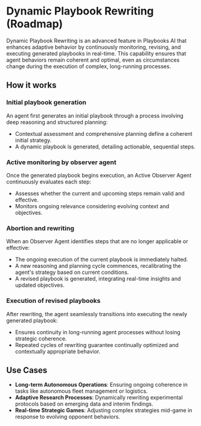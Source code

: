 # Dynamic Playbook Rewriting (Roadmap)

Dynamic Playbook Rewriting is an advanced feature in Playbooks AI that enhances adaptive behavior by continuously monitoring, revising, and executing generated playbooks in real-time. This capability ensures that agent behaviors remain coherent and optimal, even as circumstances change during the execution of complex, long-running processes.

## How it works

### Initial playbook generation

An agent first generates an initial playbook through a process involving deep reasoning and structured planning:

* Contextual assessment and comprehensive planning define a coherent initial strategy.
* A dynamic playbook is generated, detailing actionable, sequential steps.

### Active monitoring by observer agent

Once the generated playbook begins execution, an Active Observer Agent continuously evaluates each step:

* Assesses whether the current and upcoming steps remain valid and effective.
* Monitors ongoing relevance considering evolving context and objectives.

### Abortion and rewriting

When an Observer Agent identifies steps that are no longer applicable or effective:

* The ongoing execution of the current playbook is immediately halted.
* A new reasoning and planning cycle commences, recalibrating the agent's strategy based on current conditions.
* A revised playbook is generated, integrating real-time insights and updated objectives.

### Execution of revised playbooks

After rewriting, the agent seamlessly transitions into executing the newly generated playbook:

* Ensures continuity in long-running agent processes without losing strategic coherence.
* Repeated cycles of rewriting guarantee continually optimized and contextually appropriate behavior.

## Use Cases

* **Long-term Autonomous Operations**: Ensuring ongoing coherence in tasks like autonomous fleet management or logistics.
* **Adaptive Research Processes**: Dynamically rewriting experimental protocols based on emerging data and interim findings.
* **Real-time Strategic Games**: Adjusting complex strategies mid-game in response to evolving opponent behaviors.
